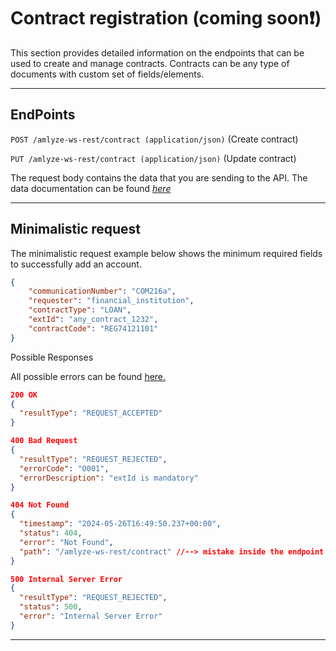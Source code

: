 # Contract registration (coming soon❗)

This section provides detailed information on the endpoints that can be used to create and manage contracts. Contracts can be any type of documents with custom set of fields/elements.


----

## EndPoints

<!-- *swagger UI*  `GET / swagger-ui/` -->

`POST /amlyze-ws-rest/contract (application/json)` (Create contract)

`PUT /amlyze-ws-rest/contract (application/json)` (Update contract)

The request body contains the data that you are sending to the API. The data documentation can be found [*here*](fields.md)

---

## Minimalistic request

The minimalistic request example below shows the minimum required fields to successfully add an account.

```json lines
{
    "communicationNumber": "COM216a",
    "requester": "financial_institution",
    "contractType": "LOAN",
    "extId": "any_contract_1232",
    "contractCode": "REG74121101"
}
```

Possible Responses

All possible errors can be found [<u>here.</u>](possibleErrors.md)

```json lines
200 OK
{
  "resultType": "REQUEST_ACCEPTED"
}

400 Bad Request
{
  "resultType": "REQUEST_REJECTED",
  "errorCode": "O001",
  "errorDescription": "extId is mandatory"
}

404 Not Found
{
  "timestamp": "2024-05-26T16:49:50.237+00:00",
  "status": 404,
  "error": "Not Found",
  "path": "/amlyze-ws-rest/contract" //--> mistake inside the endpoint
}

500 Internal Server Error
{
  "resultType": "REQUEST_REJECTED",
  "status": 500,
  "error": "Internal Server Error"
}
```

----


